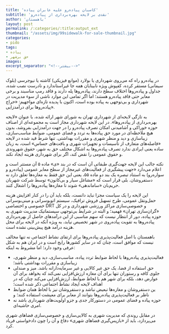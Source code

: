 ```yaml
---
title: 'کاسبان پیاده‌رو علیه عابران پیاده'
subtitle: 'نقدی بر لایحه بهره‌برداری از پیاده‌رو'
author: 'باهمستان'
layout: post
permalink: /:categories/:title:output_ext
thumbnail: "/assets/img/99sidewalk-for-sale-thumbnail.jpg"
categories:
- pido
tags:
- پیاده
- حق برشهر
images:
excerpt_separator: "<!--بیشتر-->"
---
```


در پیاده‌رو راه که می‌روی شهرداری یا بولارد (موانع فیزیکی) کاشته یا نیوجرسی (بلوک سیمانی) مستقر کرده، کفپوش ویژه نابینایان همه جا غیراستاندارد و نادرست نصب شده، جداول و پیاده‌روها اختلاف سطح دارند، پیاده‌روها پله دارند و فاقد رمپ مناسبند و برخی معابر حتی فاقد پیاده‌رو هستند؛ اما اگر تمامی این موارد ناشی از سوء مدیریت در شهرداری و بی‌توجهی به پیاده بوده است، اکنون با پدیده تازه‌ای مواجهیم: «حراج پیاده‌روها برای درآمدزایی».

به تازگی لایحه‌ای از شهرداری تهران به شورای شهر ارائه شده، با عنوان «لایحه بهره‌برداری از پیاده‌روها». در این لایحه شهرداری مجاز است به مجموعه‌ای از اصناف حوزه خوراکی و آشامیدنی امکان تصرف پیاده‌رو را در جهت درآمدزایی بفروشد، بدون هیچ ملاحظه‌ای در مورد حق پیاده‌ها به تردد و فضای عمومی، ضوابط مناسب‌سازی، زیباسازی و دید و منظر شهری و مقررات بهداشتی. تنها شرط قید شده در لایحه «فاصله‌های متعارف از تأسیسات و تجهیزات شهری و بافت‌های حساس» است، به زبان ساده یعنی ایرادی ندارد تصرف پیاده‌روها به اشکال مختلف حق به شهر، حقوق شهروندی و حقوق عمومی را نقض کند، اگر برای شهرداری هزینه ایجاد نکند.

نکته جالب این لایحه جهت‌گیری طبقاتی آن است که در بند «ی» ماده ۵ آن مستتر است و اعلام می‌دارد «جهت پیشگیری از فعالیت‌های غیرمجاز از سطح معابر عمومی (پیاده‌رو و سواره‌رو) به استناد تبصره یک بند دو ماده ۵۵، یعنی این حق فقط به مغازه‌ها تعلق دارد نه دستفروشان. بلی قرار است که «مشاغل سیار و بی‌کانون» توسط شرکت شهربان حریم‌بان «ساماندهی» شوند تا مغازه‌ها پیاده‌روها را اشغال کنند.

این لایحه را یک سیاست مجزا نباید دانست، بلکه باید آن را در کنار افزایش هزینه حمل‌ونقل عمومی، طرح تسهیل فروش ترافیک، سیستم اتوبوسرانی و مینی‌بوسرانی خصوصی و اختصاصی DRT و خصوصی‌سازی مراکز ورزشی شهرداری و در کل «گران‌سازی تهران» فهمید؛ و البته در شرایط بی‌توجهی سیستماتیک  مدیریت شهری به حوزه پیاده، دور از انتظار نیست که سهم مناسبی از این درآمدهای حاصل از بهره‌برداری پیاده‌روها به تقویت پیاده‌روی در شهر تخصیص نیابد، به ویژه آنکه در لایحه برای محل هزینه درآمد هیچ پیش‌بینی نشده است.

باهمستان با اصل فعالیت‌پذیری پیاده‌روها برای ارتقای نشاط اجتماعی نه تنها مخالف نیست که موافق است، چنان که در سایر کشورها رایج است و در ایران هم به شکل عرفی وجود دارد؛ اما مشروط به اینکه:

- فعالیت‌پذیری پیاده‌روها با لحاظ ضوابط تردد پیاده، مناسب‌سازی، دید و منظر شهری، زیباسازی و مقررات بهداشتی باشد؛
- حق استفاده از فضا، یک حق غیر کالایی و غیر سرمایه‌دارانه باشد. میز و صندلی جلوی کافه و رستوران تنها برای آن مغازه ارزش‌افزایی نمی‌کند که بخواهد برای آن عوارض دهد، بلکه برای شهر هم با لحاظ ضوابط، ارزش‌افزایی می‌کند چنان که در اهداف لایحه ایجاد نشاط اجتماعی ذکر شده است؛
- ین دستفروشان و مغازه‌ها تبعیض نباشد و دستفروشان نیز با لحاظ همان ضوابط ناظر بر فعالیت‌پذیری پیاده‌روها بتوانند از معابر برای معیشت استفاده کنند؛ و
- حوزه پیاده و فضای عمومی در دستورکار جدی و جزو اولویت‌های شهرداری باشد نه امری حاشیه‌ای.

در مقابل روندی که مدیریت شهری به کالایی‌سازی و خصوصی‌سازی فضاهای شهری می‌پردازد، باید از «بازپس‌گیری فضاهای شهری» دفاع و آن را چون دادخواستی فریاد کرد.
